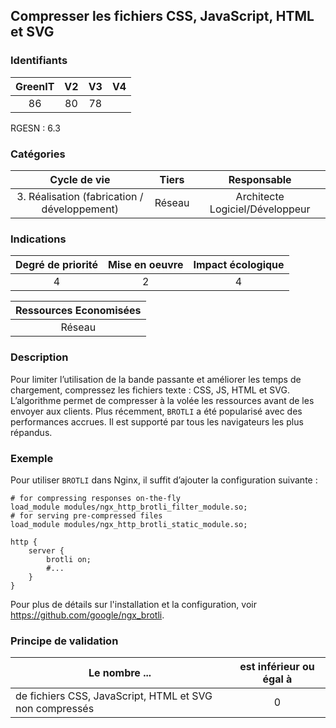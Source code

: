 ## Compresser les fichiers CSS, JavaScript, HTML et SVG

### Identifiants

| GreenIT |  V2  |  V3  |  V4  |
|:-------:|:----:|:----:|:----:|
|   86   |  80 | 78  |      |

RGESN : 6.3

### Catégories

| Cycle de vie |  Tiers  |  Responsable  |
|:---------:|:----:|:----:|
| 3. Réalisation (fabrication / développement) | Réseau | Architecte Logiciel/Développeur |

### Indications

| Degré de priorité |      Mise en oeuvre       |  Impact écologique    |
|:-------------------:|:-------------------------:|:---------------------:|
| 4 | 2 | 4 |

|Ressources Economisées                                      |
|:----------------------------------------------------------:|
| Réseau  |

### Description

Pour limiter l’utilisation de la bande passante et améliorer les temps de chargement, compressez les fichiers texte : CSS, JS, HTML et SVG.
L’algorithme permet de compresser à la volée les ressources avant de les envoyer aux clients.
Plus récemment, `BROTLI` a été popularisé avec des performances accrues. Il est supporté par tous les navigateurs les plus répandus.

### Exemple

Pour utiliser `BROTLI` dans Nginx, il suffit d’ajouter la configuration suivante :

```nginxconf
# for compressing responses on-the-fly
load_module modules/ngx_http_brotli_filter_module.so; 
# for serving pre-compressed files
load_module modules/ngx_http_brotli_static_module.so; 

http {
	server {
		brotli on;
		#...
	}
}
```

Pour plus de détails sur l'installation et la configuration, voir https://github.com/google/ngx_brotli.

### Principe de validation

| Le nombre ...     | est inférieur ou égal à   |  
|-------------------|:-------------------------:|
| de fichiers CSS, JavaScript,  HTML et SVG non compressés  |  0 |
